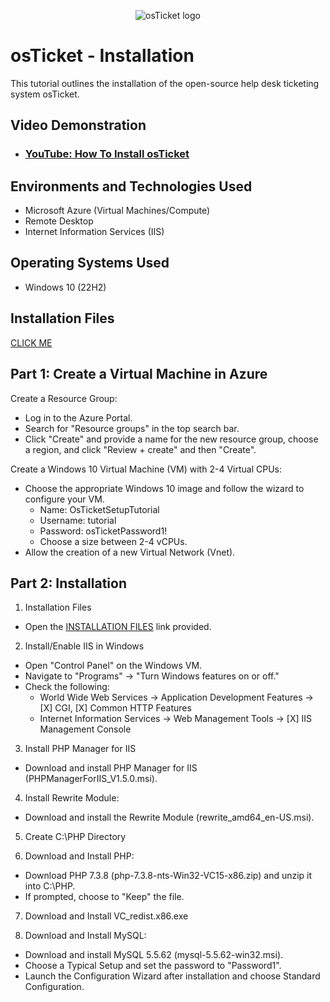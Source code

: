 <p align="center">
<img src="https://i.imgur.com/Clzj7Xs.png" alt="osTicket logo"/>
</p>

<h1>osTicket - Installation</h1>
This tutorial outlines the installation of the open-source help desk ticketing system osTicket.<br />


<h2>Video Demonstration</h2>

- ### [YouTube: How To Install osTicket](https://www.youtube.com)

<h2>Environments and Technologies Used</h2>

- Microsoft Azure (Virtual Machines/Compute)
- Remote Desktop
- Internet Information Services (IIS)

<h2>Operating Systems Used </h2>

- Windows 10</b> (22H2)

<h2>Installation Files</h2>

[CLICK ME](https://drive.google.com/drive/u/1/folders/1APMfNyfNzcxZC6EzdaNfdZsUwxWYChf6)

<h2>Part 1: Create a Virtual Machine in Azure</h2>

Create a Resource Group:
- Log in to the Azure Portal.
- Search for "Resource groups" in the top search bar.
- Click "Create" and provide a name for the new resource group, choose a region, and click "Review + create" and then "Create".

Create a Windows 10 Virtual Machine (VM) with 2-4 Virtual CPUs:
- Choose the appropriate Windows 10 image and follow the wizard to configure your VM.
  - Name: OsTicketSetupTutorial
  - Username: tutorial
  - Password: osTicketPassword1!
  - Choose a size between 2-4 vCPUs.
- Allow the creation of a new Virtual Network (Vnet).

<h2>Part 2: Installation </h2>

1. Installation Files
- Open the [INSTALLATION FILES](https://drive.google.com/drive/u/1/folders/1APMfNyfNzcxZC6EzdaNfdZsUwxWYChf6) link provided.

2. Install/Enable IIS in Windows
- Open "Control Panel" on the Windows VM.
- Navigate to "Programs" -> "Turn Windows features on or off."
- Check the following:
    - World Wide Web Services -> Application Development Features -> [X] CGI, [X] Common HTTP Features
    - Internet Information Services -> Web Management Tools -> [X] IIS Management Console

3. Install PHP Manager for IIS
- Download and install PHP Manager for IIS (PHPManagerForIIS_V1.5.0.msi).

4. Install Rewrite Module:
- Download and install the Rewrite Module (rewrite_amd64_en-US.msi).

5. Create C:\PHP Directory

6. Download and Install PHP:
- Download PHP 7.3.8 (php-7.3.8-nts-Win32-VC15-x86.zip) and unzip it into C:\PHP.
- If prompted, choose to "Keep" the file.

7. Download and Install VC_redist.x86.exe

8. Download and Install MySQL:
- Download and install MySQL 5.5.62 (mysql-5.5.62-win32.msi).
- Choose a Typical Setup and set the password to "Password1".
- Launch the Configuration Wizard after installation and choose Standard Configuration.



